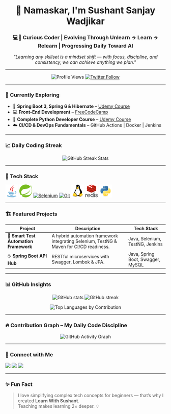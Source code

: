 <h1 align="center">🙏 Namaskar, I'm Sushant Sanjay Wadjikar</h1>
<h3 align="center">💻🚀 Curious Coder | Evolving Through Unlearn → Learn → Relearn | Progressing Daily Toward AI</h3>

<p align="center">
  <em>"Learning any skillset is a mindset shift — with focus, discipline, and consistency, we can achieve anything we plan."</em>
</p>

---

<p align="center">
  <img src="https://komarev.com/ghpvc/?username=learnwithsushant&label=Profile%20Views&color=brightgreen&style=for-the-badge" alt="Profile Views"/>
  <a href="https://twitter.com/plussushant" target="_blank">
    <img src="https://img.shields.io/twitter/follow/plussushant?logo=twitter&style=for-the-badge" alt="Twitter Follow"/>
  </a>
</p>

---

### 🌱 Currently Exploring
- 🚀 **Spring Boot 3, Spring 6 & Hibernate** – [Udemy Course](https://www.udemy.com/course/spring-hibernate-tutorial/?couponCode=ST21MT30625G1)
- 💻 **Front-End Development** – [FreeCodeCamp](https://www.freecodecamp.org)
- 🐍 **Complete Python Developer Course** – [Udemy Course](https://www.udemy.com/share/101W8Q3@kAAbWCFDSRe8fupGMK91zpCGxNgkmg8phuuOguwmYNaPP6S7crk9WThTA_1xO4M=/)
- ☁️ **CI/CD & DevOps Fundamentals** – GitHub Actions | Docker | Jenkins

---

### 📈 Daily Coding Streak
<p align="center">
  <img src="https://github-readme-streak-stats.herokuapp.com?user=learnwithsushant&theme=tokyonight&hide_border=true" alt="GitHub Streak Stats" />
</p>

---

### 🧩 Tech Stack
<p align="left">
  <a href="https://www.java.com" target="_blank"><img src="https://raw.githubusercontent.com/devicons/devicon/master/icons/java/java-original.svg" width="40" height="40" alt="Java"/></a>
  <a href="https://spring.io/projects/spring-boot" target="_blank"><img src="https://raw.githubusercontent.com/devicons/devicon/master/icons/spring/spring-original.svg" width="40" height="40" alt="Spring Boot"/></a>
  <a href="https://www.selenium.dev" target="_blank"><img src="https://raw.githubusercontent.com/detain/svg-logos/master/svg/selenium-logo.svg" width="40" height="40" alt="Selenium"/></a>
  <a href="https://git-scm.com/" target="_blank"><img src="https://www.vectorlogo.zone/logos/git-scm/git-scm-icon.svg" width="40" height="40" alt="Git"/></a>
  <a href="https://www.linux.org/" target="_blank"><img src="https://raw.githubusercontent.com/devicons/devicon/master/icons/linux/linux-original.svg" width="40" height="40" alt="Linux"/></a>
  <a href="https://redis.io" target="_blank"><img src="https://raw.githubusercontent.com/devicons/devicon/master/icons/redis/redis-original-wordmark.svg" width="40" height="40" alt="Redis"/></a>
  <a href="https://www.python.org" target="_blank"><img src="https://raw.githubusercontent.com/devicons/devicon/master/icons/python/python-original.svg" width="40" height="40" alt="Python"/></a>
</p>

---

### 🏗️ Featured Projects
| Project | Description | Tech Stack |
|----------|--------------|-------------|
| 🧠 **Smart Test Automation Framework** | A hybrid automation framework integrating Selenium, TestNG & Maven for CI/CD readiness. | Java, Selenium, TestNG, Jenkins |
| ☕ **Spring Boot API Hub** | RESTful microservices with Swagger, Lombok & JPA. | Java, Spring Boot, Swagger, MySQL |


---

### 📊 GitHub Insights
<p align="center">
  <img src="https://github-readme-stats.vercel.app/api?username=learnwithsushant&show_icons=true&theme=tokyonight" alt="GitHub stats" height="150"/>
  <img src="https://github-readme-streak-stats.herokuapp.com/?user=learnwithsushant&theme=tokyonight" alt="GitHub streak" height="150"/>
</p>

<p align="center">
  <img src="https://github-readme-stats.vercel.app/api/top-langs/?username=learnwithsushant&layout=compact&theme=tokyonight" alt="Top Languages by Contribution" height="150"/>
</p>

---

### 🔥 Contribution Graph – My Daily Code Discipline
<p align="center">
  <img src="https://github-readme-activity-graph.vercel.app/graph?username=learnwithsushant&theme=tokyo-night&hide_border=true" alt="GitHub Activity Graph"/>
</p>

---

### 🤝 Connect with Me
<p align="left">
  <a href="https://twitter.com/plussushant" target="_blank"><img src="https://img.shields.io/badge/Twitter-%231DA1F2.svg?style=for-the-badge&logo=twitter&logoColor=white"/></a>
  <a href="https://linkedin.com/in/sushant-wadjikar" target="_blank"><img src="https://img.shields.io/badge/LinkedIn-%230A66C2.svg?style=for-the-badge&logo=linkedin&logoColor=white"/></a>
  <a href="mailto:plussushant@gmail.com"><img src="https://img.shields.io/badge/Gmail-D14836.svg?style=for-the-badge&logo=gmail&logoColor=white"/></a>
</p>

---

### ✨ Fun Fact
> I love simplifying complex tech concepts for beginners — that’s why I created **Learn With Sushant**.  
> Teaching makes learning 2× deeper. 💡
